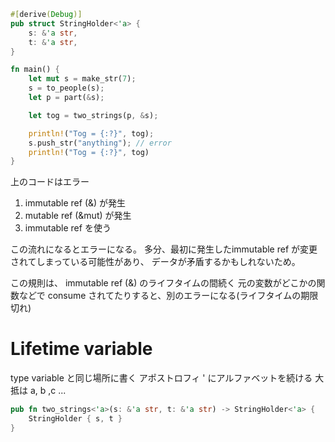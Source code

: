 ```rs
#[derive(Debug)]
pub struct StringHolder<'a> {
    s: &'a str,
    t: &'a str,
}

fn main() {
    let mut s = make_str(7);
    s = to_people(s);
    let p = part(&s);

    let tog = two_strings(p, &s);

    println!("Tog = {:?}", tog);
    s.push_str("anything"); // error
    println!("Tog = {:?}", tog)
}
```
上のコードはエラー

1. immutable ref (&) が発生
2. mutable ref (&mut) が発生
3. immutable ref を使う

この流れになるとエラーになる。
多分、最初に発生したimmutable ref が変更されてしまっている可能性があり、
データが矛盾するかもしれないため。

この規則は、 immutable ref (&) のライフタイムの間続く
元の変数がどこかの関数などで consume  されてたりすると、別のエラーになる(ライフタイムの期限切れ)


# Lifetime variable

type variable と同じ場所に書く
アポストロフィ ' にアルファベットを続ける
大抵は a, b ,c ...

```rs
pub fn two_strings<'a>(s: &'a str, t: &'a str) -> StringHolder<'a> {
    StringHolder { s, t }
}
```